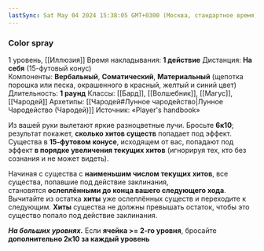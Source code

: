 ```yaml
---
lastSync: Sat May 04 2024 15:38:05 GMT+0300 (Москва, стандартное время)
---
```

### Color spray
1 уровень, [[Иллюзия]]
Время накладывания: **1 действие**
Дистанция: **На себя** (15-футовый конус)
Компоненты: **Вербальный**, **Соматический**, **Материальный** (щепотка порошка или песка, окрашенного в красный, желтый и синий цвет)
Длительность: **1 раунд**
Классы: [[Бард]], [[Волшебник]], [[Магус]], [[Чародей]]
Архетипы: [[Чародей#Лунное чародейство|Лунное Чародейство (Чародей)]]
Источник: «Player's handbook»

Из вашей руки вылетают яркие разноцветные лучи. Бросьте **6к10**; результат покажет, **сколько хитов существ** попадает под эффект. Существа в **15-футовом конусе**, исходящем от вас, попадают под эффект **в порядке увеличения текущих хитов** (игнорируя тех, кто без сознания и не может видеть).

Начиная с существа с **наименьшим числом текущих хитов**, все существа, попавшие под действие заклинания, становятся **ослеплёнными до конца вашего следующего хода**. Вычитайте из остатка **хиты** уже ослеплённых существ и переходите к следующим. **Хиты** существа не должны превышать остаток, чтобы это существо попало под действие заклинания.

**_На больших уровнях._** Если **ячейка >= 2-го уровня**, бросайте **дополнительно 2к10 за каждый уровень**